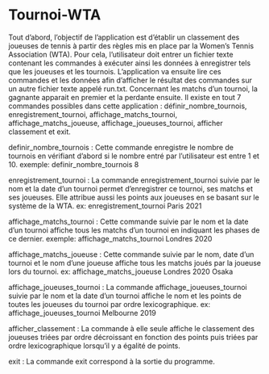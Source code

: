 # Tournoi-WTA

Tout d’abord, l’objectif de l’application est d’établir un classement des joueuses de tennis à partir des règles mis en place par la Women’s Tennis Association (WTA). Pour cela, l’utilisateur doit entrer un fichier texte contenant les commandes à exécuter ainsi les données à enregistrer tels que les joueuses et les tournois. L’application va ensuite lire ces commandes et les données afin d’afficher le résultat des commandes sur un autre fichier texte appelé run.txt. Concernant les matchs d’un tournoi, la gagnante apparait en premier et la perdante ensuite.  Il existe en tout 7 commandes possibles dans cette application : définir_nombre_tournois, enregistrement_tournoi, affichage_matchs_tournoi, affichage_matchs_joueuse, affichage_joueuses_tournoi, afficher classement et exit.

definir_nombre_tournois :
	Cette commande enregistre le nombre de tournois en vérifiant d’abord si le nombre entré par l’utilisateur est entre 1 et 10.
  exemple: definir_nombre_tournois 8

enregistrement_tournoi :
	La commande enregistrement_tournoi suivie par le nom et la date d’un tournoi permet d’enregistrer ce tournoi, ses matchs et ses joueuses. Elle attribue aussi les points aux joueuses     en se basant sur le système de la WTA.
  ex: enregistrement_tournoi Paris 2021

affichage_matchs_tournoi :
	Cette commande suivie par le nom et la date d’un tournoi affiche tous les matchs d’un tournoi en indiquant les phases de ce dernier. 
  exemple: affichage_matchs_tournoi Londres 2020

affichage_matchs_joueuse :
	Cette commande suivie par le nom, date d’un tournoi et le nom d’une joueuse affiche tous les matchs joués par la joueuse lors du tournoi.
  ex: affichage_matchs_joueuse Londres 2020 Osaka

affichage_joueuses_tournoi :
	La commande affichage_joueuses_tournoi suivie par le nom et la date d’un tournoi affiche le nom et les points de toutes les joueuses du tournoi par ordre lexicographique.
  ex: affichage_joueuses_tournoi Melbourne 2019

afficher_classement :
	La commande à elle seule affiche le classement des joueuses triées par ordre décroissant en fonction des points puis triées par ordre lexicographique lorsqu’il y a égalité de points.

exit :
	La commande exit correspond à la sortie du programme.
